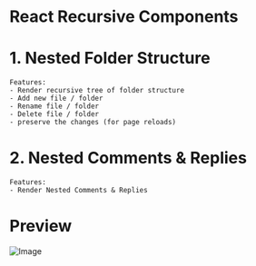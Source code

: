 # React Recursive Components

# 1. Nested Folder Structure
    Features:
    - Render recursive tree of folder structure
    - Add new file / folder
    - Rename file / folder
    - Delete file / folder
    - preserve the changes (for page reloads)

# 2. Nested Comments & Replies
    Features:
    - Render Nested Comments & Replies

# Preview 
![Image](https://github.com/user-attachments/assets/f901cae7-92ff-4801-9b71-7cab0909e04f)
